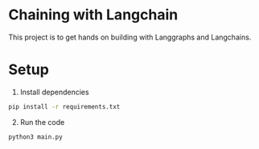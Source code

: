 # Chaining with Langchain
This project is to get hands on building with Langgraphs and Langchains.

# Setup
1. Install dependencies
```bash
pip install -r requirements.txt
```
2. Run the code
```python
python3 main.py
```
